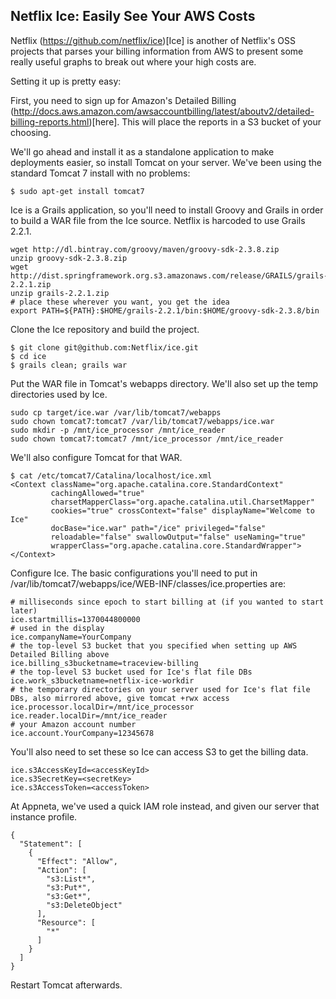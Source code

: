 ## Netflix Ice: Easily See Your AWS Costs ##

Netflix (https://github.com/netflix/ice)[Ice] is another of Netflix's OSS projects that parses your billing information from AWS to present some really useful graphs to break out where your high costs are.

Setting it up is pretty easy:

First, you need to sign up for Amazon's Detailed Billing (http://docs.aws.amazon.com/awsaccountbilling/latest/aboutv2/detailed-billing-reports.html)[here].  This will place the reports in a S3 bucket of your choosing.

We'll go ahead and install it as a standalone application to make deployments easier, so install Tomcat on your server.  We've been using the standard Tomcat 7 install with no problems:
```
$ sudo apt-get install tomcat7
```

Ice is a Grails application, so you'll need to install Groovy and Grails in order to build a WAR file from the Ice source.  Netflix is harcoded to use Grails 2.2.1.
```
wget http://dl.bintray.com/groovy/maven/groovy-sdk-2.3.8.zip
unzip groovy-sdk-2.3.8.zip
wget http://dist.springframework.org.s3.amazonaws.com/release/GRAILS/grails-2.2.1.zip
unzip grails-2.2.1.zip
# place these wherever you want, you get the idea
export PATH=${PATH}:$HOME/grails-2.2.1/bin:$HOME/groovy-sdk-2.3.8/bin
```

Clone the Ice repository and build the project.
```
$ git clone git@github.com:Netflix/ice.git
$ cd ice
$ grails clean; grails war
```

Put the WAR file in Tomcat's webapps directory.  We'll also set up the temp directories used by Ice.
```
sudo cp target/ice.war /var/lib/tomcat7/webapps
sudo chown tomcat7:tomcat7 /var/lib/tomcat7/webapps/ice.war
sudo mkdir -p /mnt/ice_processor /mnt/ice_reader
sudo chown tomcat7:tomcat7 /mnt/ice_processor /mnt/ice_reader
```

We'll also configure Tomcat for that WAR.

```
$ cat /etc/tomcat7/Catalina/localhost/ice.xml
<Context className="org.apache.catalina.core.StandardContext"
         cachingAllowed="true"
         charsetMapperClass="org.apache.catalina.util.CharsetMapper"
         cookies="true" crossContext="false" displayName="Welcome to Ice"
         docBase="ice.war" path="/ice" privileged="false"
         reloadable="false" swallowOutput="false" useNaming="true"
         wrapperClass="org.apache.catalina.core.StandardWrapper">
</Context>
```

Configure Ice.  The basic configurations you'll need to put in /var/lib/tomcat7/webapps/ice/WEB-INF/classes/ice.properties are:

```
# milliseconds since epoch to start billing at (if you wanted to start later)
ice.startmillis=1370044800000
# used in the display
ice.companyName=YourCompany
# the top-level S3 bucket that you specified when setting up AWS Detailed Billing above 
ice.billing_s3bucketname=traceview-billing
# the top-level S3 bucket used for Ice's flat file DBs
ice.work_s3bucketname=netflix-ice-workdir
# the temporary directories on your server used for Ice's flat file DBs, also mirrored above, give tomcat +rwx access
ice.processor.localDir=/mnt/ice_processor
ice.reader.localDir=/mnt/ice_reader
# your Amazon account number
ice.account.YourCompany=12345678
```

You'll also need to set these so Ice can access S3 to get the billing data.
```
ice.s3AccessKeyId=<accessKeyId>
ice.s3SecretKey=<secretKey>
ice.s3AccessToken=<accessToken>
```
At Appneta, we've used a quick IAM role instead, and given our server that instance profile.
```
{
  "Statement": [
    {
      "Effect": "Allow",
      "Action": [
        "s3:List*",
        "s3:Put*",
        "s3:Get*",
        "s3:DeleteObject"
      ],
      "Resource": [
        "*"
      ]
    }
  ]
}
```

Restart Tomcat afterwards.
